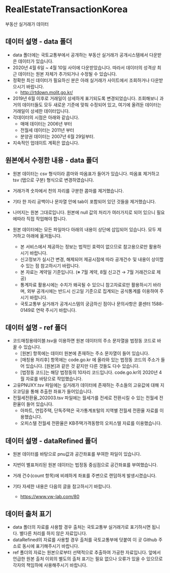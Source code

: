 # RealEstateTransactionKorea
 부동산 실거래가 데이터

## 데이터 설명 - data 폴더
- data 폴더에는 국토교통부에서 공개하는 부동산 실거래가 공개시스템에서 다운받은 데이터가 있습니다.
- 2020년 4월 6일 ~ 4월 10일 사이에 다운받았습니다. 따라서 데이터의 성격상 최근 데이터는 원본 자체가 추가되거나 수정될 수 있습니다.
- 정확한 최신 데이터가 필요하신 분은 아래 실거래가 사이트에서 조회하거나 다운받으시기 바랍니다.
  -  http://rtdown.molit.go.kr/
- 2019년 6월 이후로 거래일이 상세하게 표기되도록 변경되었습니다. 조회해보니 과거의 데이터들도 모두 새로운 기준에 맞춰 수정되어 있고, 여기에 올려둔 데이터는 거래일이 상세한 데이터입니다.
- 각데이터의 시점은 아래와 같습니다.
  - 매매 데이터는 2006년 부터
  - 전월세 데이터는 2011년 부터
  - 분양권 데이터는 2007년 6월 29일부터.
- 지속적인 업데이트 계획은 없습니다.


## 원본에서 수정한 내용 - data 폴더
- 원본 데이터는 csv 형식이라 콤마와 따옴표가 들어가 있습니다. 따옴표 제거하고 tsv (탭으로 구분) 형식으로 변경하였습니다.
- 거래가격 숫자에서 천의 자리를 구분한 콤마를 제거했습니다.
- 기타 한 자리 공백이나 문자열 안에 tab이 포함되어 있던 것들을 제거했습니다.
- 나머지는 원본 그대로입니다. 원본에 null 값의 처리가 여러가지로 되어 있으니 필요에따라 직접 작업해야 합니다.
- 원본 데이터에는 모든 파일마다 아래의 내용이 상단에 삽입되어 있습니다. 모두 제거하고 아래에 옮겨둡니다.

  - 본 서비스에서 제공하는 정보는 법적인 효력이 없으므로 참고용으로만 활용하시기 바랍니다.
  - 신고정보가 실시간 변경, 해제되어 제공시점에 따라 공개건수 및 내용이 상이할 수 있는 점 참고하시기 바랍니다.
  - 본 자료는 계약일 기준입니다. (※ 7월 계약, 8월 신고건 → 7월 거래건으로  제공)
  - 통계자료 활용시에는 수치가 왜곡될 수 있으니 참고자료로만 활용하시기  바라며,  외부 공개시에는 반드시 신고일 기준으로 집계되는 공식통계를 이용하여 주시기 바랍니다.
  - 국토교통부 실거래가 공개시스템의 궁금하신 점이나 문의사항은 콜센터 1588-0149로 연락 주시기 바랍니다.


## 데이터 설명 - ref 폴더
- 코드매칭용테이블.tsv을 이용하면 원본 데이터의 주소 문자열을 법정동 코드로 바꿀 수 있습니다.
  - [원본] 항목에는 데이터 원본에 존재하는 주소 문자열이 들어 있습니다.
  - [매칭용 처리후] 항목에는 code.go.kr 에 올라와 있는 법정동 코드의 주소가 들어 있습니다. [원본]과 같은 것 같지만 다른 것들도 다수 있습니다.
  - [법정동 코드]는 해당 법정동의 10자리 코드입니다. code.go.kr의 2020년 4월 자료를 바탕으로 작업했습니다.
- 고유PNUXY.tsv 파일에는 실거래가 데이터에 존재하는 주소들의 고유값에 대해 지오코딩을 통해 추출한 좌표가 들어있습니다.
- 전월세전환율_202003.tsv 파일에는 월세가를 전세로 전환시킬 수 있는 전월세 전환율이 들어 있습니다.
  - 아파트, 연립주택, 단독주택은 국가통계포털의 지역별 전월세 전환율 자료를 이용했습니다.
  - 오피스텔 전월세 전환율은 KB주택가격동향의 오피스텔 자료를 이용했습니다.

## 데이터 설명 - dataRefined 폴더
- 원본 데이터를 바탕으로 pnu값과 공간좌표를 부여한 파일이 있습니다.
- 지번이 별표처리된 원본 데이터는 법정동 중심점으로 공간좌표를 부여했습니다.
- 거래 건수(count 항목)에 비례하게 좌표를 주변으로 랜덤하게 발생시켰습니다.


- 기타 자세한 내용은 다음의 글을 참고하시기 바랍니다.
  - https://www.vw-lab.com/80

## 데이터 출처 표기
- data 폴더의 자료를 사용할 경우 출처는 국토교통부 실거래가로 표기하시면 됩니다. 별다른 처리를 하지 않은 자료입니다.
- dataRefined의 자료를 사용할 경우 출처를 국토교통부에 덧붙여 이 곳 Github 주소로 동시에 표기해주시기 바랍니다.
- ref 폴더의 자료는 원본으로부터 선택적으로 추출하여 가공한 자료입니다. 앞에서 언급한 원본 출처 이외의 별도의 출처 표기는 필요 없으나 오류가 있을 수 있으므로 각자의 책임하에 사용해주시기 바랍니다.